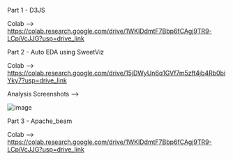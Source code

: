 Part 1 - D3JS 

Colab --> https://colab.research.google.com/drive/1WKlDdmtF7Bbp6fCAgj9TR9-LCpiVcJJG?usp=drive_link


Part 2 - Auto EDA using SweetViz

Colab --> https://colab.research.google.com/drive/15jDWyUn6q1GVf7m5zft4jb4Rb0biYky7?usp=drive_link

Analysis Screenshots --> 

![image](https://github.com/user-attachments/assets/be3e1157-edc1-4227-a2f0-77379924af50)


Part 3 - Apache_beam

Colab --> https://colab.research.google.com/drive/1WKlDdmtF7Bbp6fCAgj9TR9-LCpiVcJJG?usp=drive_link



